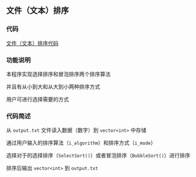 
## 文件（文本）排序

### 代码

[文件（文本）排序代码](sort.cpp)

### 功能说明

本程序实现选择排序和冒泡排序两个排序算法

并且有从小到大和从大到小两种排序方式

用户可进行选择需要的方式

### 代码简述

从 `output.txt` 文件读入数据（数字）到 `vector<int>` 中存储

通过用户输入的排序算法（`i_algorithm`）和排序方式（`i_mode`）

选择对于的选择排序（`SelectSort()`）或者冒泡排序（`BubbleSort()`）进行排序

排序后输出 `vector<int>` 到 `output.txt`